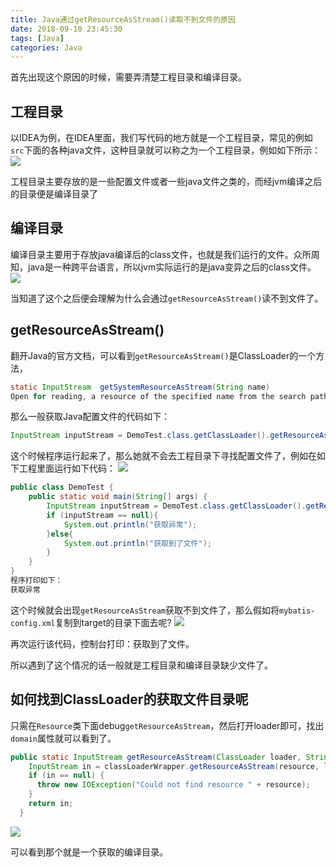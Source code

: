 ```yaml
---
title: Java通过getResourceAsStream()读取不到文件的原因
date: 2018-09-10 23:45:30
tags: [Java]
categories: Java
---
```


首先出现这个原因的时候，需要弄清楚工程目录和编译目录。
## 工程目录
以IDEA为例，在IDEA里面，我们写代码的地方就是一个工程目录，常见的例如`src`下面的各种java文件，这种目录就可以称之为一个工程目录，例如如下所示：
![](https://szhtc-1252780558.cos.ap-shanghai.myqcloud.com/%E5%B7%A5%E7%A8%8B%E7%9B%AE%E5%BD%95.png)

工程目录主要存放的是一些配置文件或者一些java文件之类的，而经jvm编译之后的目录便是编译目录了

## 编译目录
编译目录主要用于存放java编译后的class文件，也就是我们运行的文件。众所周知，java是一种跨平台语言，所以jvm实际运行的是java变异之后的class文件。
![](https://szhtc-1252780558.cos.ap-shanghai.myqcloud.com/%E7%BC%96%E8%AF%91%E7%9B%AE%E5%BD%95.png)

当知道了这个之后便会理解为什么会通过`getResourceAsStream()`读不到文件了。

## getResourceAsStream()

翻开Java的官方文档，可以看到`getResourceAsStream()`是ClassLoader的一个方法，
```java
static InputStream	getSystemResourceAsStream(String name)
Open for reading, a resource of the specified name from the search path used to load classes.
```
那么一般获取Java配置文件的代码如下：
```java
InputStream inputStream = DemoTest.class.getClassLoader().getResourceAsStream();
```
这个时候程序运行起来了，那么她就不会去工程目录下寻找配置文件了，例如在如下工程里面运行如下代码：
![](https://szhtc-1252780558.cos.ap-shanghai.myqcloud.com/%E8%BF%90%E8%A1%8C%E6%B5%8B%E8%AF%951.png)
```java
public class DemoTest {
    public static void main(String[] args) {
        InputStream inputStream = DemoTest.class.getClassLoader().getResourceAsStream("mybatis-config.xml");
        if (inputStream == null){
            System.out.println("获取异常");
        }else{
            System.out.println("获取到了文件");
        }
    }
}
程序打印如下：
获取异常
```

这个时候就会出现`getResourceAsStream`获取不到文件了，那么假如将`mybatis-config.xml`复制到target的目录下面去呢?
![](https://szhtc-1252780558.cos.ap-shanghai.myqcloud.com/%E8%BF%90%E8%A1%8C%E6%B5%8B%E8%AF%952.png)

再次运行该代码，控制台打印：获取到了文件。

所以遇到了这个情况的话一般就是工程目录和编译目录缺少文件了。


## 如何找到ClassLoader的获取文件目录呢

只需在`Resource`类下面debug`getResourceAsStream`，然后打开loader即可，找出`domain`属性就可以看到了。
```java
public static InputStream getResourceAsStream(ClassLoader loader, String resource) throws IOException {
    InputStream in = classLoaderWrapper.getResourceAsStream(resource, loader);
    if (in == null) {
      throw new IOException("Could not find resource " + resource);
    }
    return in;
  }
```

![](https://szhtc-1252780558.cos.ap-shanghai.myqcloud.com/mybatis.png)

可以看到那个就是一个获取的编译目录。